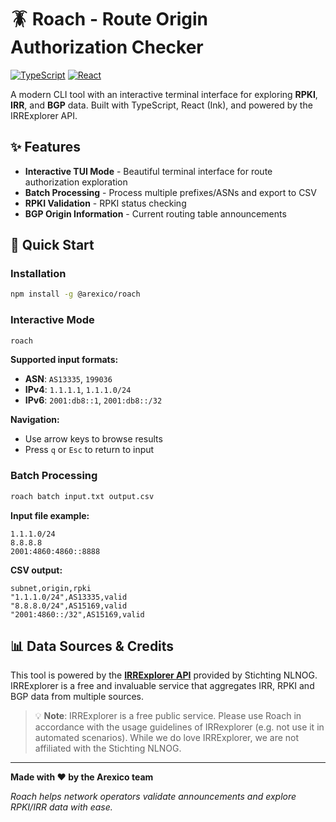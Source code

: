 # 🪳 Roach - Route Origin Authorization Checker

[![TypeScript](https://img.shields.io/badge/TypeScript-007ACC?style=flat&logo=typescript&logoColor=white)](https://www.typescriptlang.org/)
[![React](https://img.shields.io/badge/React-20232A?style=flat&logo=react&logoColor=61DAFB)](https://reactjs.org/)

A modern CLI tool with an interactive terminal interface for exploring **RPKI**, **IRR**, and **BGP** data. Built with TypeScript, React (Ink), and powered by the IRRExplorer API.

## ✨ Features

- **Interactive TUI Mode** - Beautiful terminal interface for route authorization exploration
- **Batch Processing** - Process multiple prefixes/ASNs and export to CSV
- **RPKI Validation** - RPKI status checking
- **BGP Origin Information** - Current routing table announcements

## 🚀 Quick Start

### Installation

```bash
npm install -g @arexico/roach
```

### Interactive Mode

```bash
roach
```

**Supported input formats:**
- **ASN**: `AS13335`, `199036`
- **IPv4**: `1.1.1.1`, `1.1.1.0/24`
- **IPv6**: `2001:db8::1`, `2001:db8::/32`

**Navigation:**
- Use arrow keys to browse results
- Press `q` or `Esc` to return to input

### Batch Processing

```bash
roach batch input.txt output.csv
```

**Input file example:**
```
1.1.1.0/24
8.8.8.8
2001:4860:4860::8888
```

**CSV output:**
```csv
subnet,origin,rpki
"1.1.1.0/24",AS13335,valid
"8.8.8.0/24",AS15169,valid
"2001:4860::/32",AS15169,valid
```

## 📊 Data Sources & Credits

This tool is powered by the **[IRRExplorer API](https://irrexplorer.nlnog.net/)** provided by Stichting NLNOG. IRRExplorer is a free and invaluable service that aggregates IRR, RPKI and BGP data from multiple sources.

> 💡 **Note**: IRRExplorer is a free public service. Please use Roach in accordance with the usage guidelines of IRRexplorer (e.g. not use it in automated scenarios). While we do love IRRExplorer, we are not affiliated with the Stichting NLNOG.

---

**Made with ❤️ by the Arexico team**

*Roach helps network operators validate announcements and explore RPKI/IRR data with ease.*
